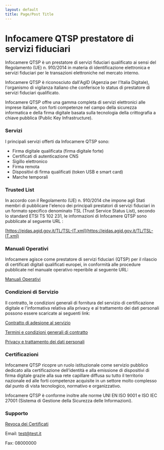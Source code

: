 ```yaml
---
layout: default
title: Page/Post Title
---
```


# Infocamere QTSP prestatore di servizi fiduciari

Infocamere QTSP è un prestatore di servizi fiduciari qualificato ai sensi del Regolamento (UE) n. 910/2014 in materia di identificazione elettronica e servizi fiduciari per le transazioni elettroniche nel mercato interno.

Infocamere QTSP è riconosciuto dall'AgID (Agenzia per l'Italia Digitale), l'organismo di vigilanza italiano che conferisce lo status di prestatore di servizi fiduciari qualificato.

Infocamere QTSP offre una gamma completa di servizi elettronici alle imprese italiane, con forti competenze nel campo della sicurezza informatica e della firma digitale basata sulla tecnologia della crittografia a chiave pubblica (Public Key Infrastructure).

### Servizi

I principali servizi offerti da Infocamere QTSP sono: 

* Firma digitale qualificata (firma digitale forte)
* Certificati di autenticazione CNS
* Sigillo elettronico
* Firma remota
* Dispositivi di firma qualificati (token USB e smart card)
* Marche temporali

### Trusted List

In accordo con il Regolamento (UE) n. 910/2014 che impone agli Stati membri di pubblicare l'elenco dei principali prestatori di servizi fiduciari in un formato specifico denominato TSL (Trust Service Status List), secondo lo standard ETSI TS 102 231, le informazioni di Infocamere QTSP sono pubblicate al seguente URL :

[https://eidas.agid.gov.it/TL/TSL-IT.xml](https://eidas.agid.gov.it/TL/TSL-IT.xml)

### Manuali Operativi

Infocamere agisce come prestatore di servizi fiduciari (QTSP) per il rilascio di certificati digitali  qualificati europei, in conformità alle procedure pubblicate nel manuale operativo reperibile al seguente URL:

<i class="far fa-file-pdf"></i> [Manuali Operativi](https://id.infocamere.it/../manuali_operativi)

### Condizioni di Servizio

Il contratto, le condizioni generali di fornitura del servizio di certificazione digitale e l'informativa relativa alla privacy e al trattamento dei dati personali possono essere scaricate ai seguenti link:

[Contratto di adesione al servizio](https://contratto)

[Termini e condizioni generali di contratto](https://contratto)

[Privacy e trattamento dei dati personali](https://contratto)


### Certificazioni

Infocamere QTSP ricopre un ruolo istituzionale come servizio pubblico dedicato alla certificazione dell’identità e alla emissione di dispositivi di firma digitale grazie alla sua rete capillare diffusa su tutto il territorio nazionale ed alle forti competenze acquisite in un settore molto complesso dal punto di vista tecnologico, normativo e organizzativo.

Infocamere QTSP è conforme inoltre alle norme UNI EN ISO 9001 e ISO IEC 27001 (Sistema di Gestione della Sicurezza delle Informazioni).

### Supporto
[Revoca dei Certificati](https://revoca)

Email: test@test.it

Fax: 08000000
